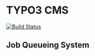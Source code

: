 # TYPO3 CMS
[![Build Status](https://travis-ci.org/TYPO3Incubator/jobqueue.svg?branch=master)](https://travis-ci.org/TYPO3Incubator/jobqueue)
## Job Queueing System
